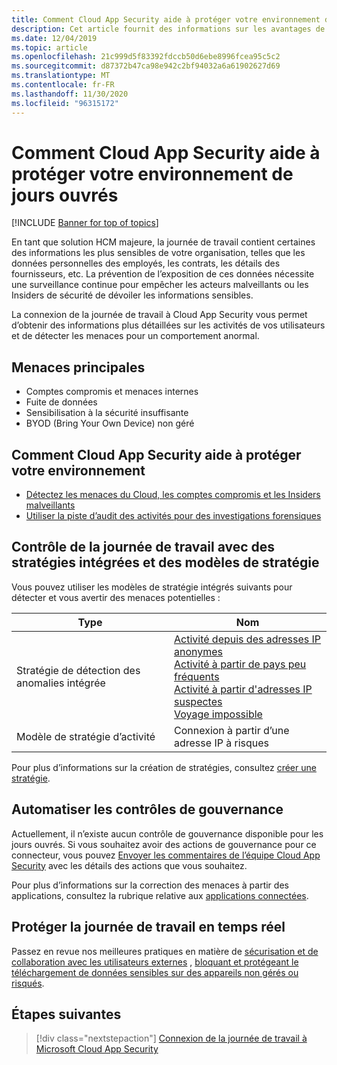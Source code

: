 ```yaml
---
title: Comment Cloud App Security aide à protéger votre environnement de jours ouvrés
description: Cet article fournit des informations sur les avantages de la connexion de votre application de jour de travail à Cloud App Security à l’aide du connecteur d’API pour la visibilité et le contrôle de l’utilisation.
ms.date: 12/04/2019
ms.topic: article
ms.openlocfilehash: 21c999d5f83392fdccb50d6ebe8996fcea95c5c2
ms.sourcegitcommit: d87372b47ca98e942c2bf94032a6a61902627d69
ms.translationtype: MT
ms.contentlocale: fr-FR
ms.lasthandoff: 11/30/2020
ms.locfileid: "96315172"
---
```

# <a name="how-cloud-app-security-helps-protect-your-workday-environment"></a>Comment Cloud App Security aide à protéger votre environnement de jours ouvrés

[!INCLUDE [Banner for top of topics](includes/banner.md)]

En tant que solution HCM majeure, la journée de travail contient certaines des informations les plus sensibles de votre organisation, telles que les données personnelles des employés, les contrats, les détails des fournisseurs, etc. La prévention de l’exposition de ces données nécessite une surveillance continue pour empêcher les acteurs malveillants ou les Insiders de sécurité de dévoiler les informations sensibles.

La connexion de la journée de travail à Cloud App Security vous permet d’obtenir des informations plus détaillées sur les activités de vos utilisateurs et de détecter les menaces pour un comportement anormal.

## <a name="main-threats"></a>Menaces principales

- Comptes compromis et menaces internes
- Fuite de données
- Sensibilisation à la sécurité insuffisante
- BYOD (Bring Your Own Device) non géré

## <a name="how-cloud-app-security-helps-to-protect-your-environment"></a>Comment Cloud App Security aide à protéger votre environnement

- [Détectez les menaces du Cloud, les comptes compromis et les Insiders malveillants](best-practices.md#detect-cloud-threats-compromised-accounts-malicious-insiders-and-ransomware)
- [Utiliser la piste d’audit des activités pour des investigations forensiques](best-practices.md#use-the-audit-trail-of-activities-for-forensic-investigations)

## <a name="control-workday-with-built-in-policies-and-policy-templates"></a>Contrôle de la journée de travail avec des stratégies intégrées et des modèles de stratégie

Vous pouvez utiliser les modèles de stratégie intégrés suivants pour détecter et vous avertir des menaces potentielles :

| Type | Nom |
| ---- | ---- |
| Stratégie de détection des anomalies intégrée | [Activité depuis des adresses IP anonymes](anomaly-detection-policy.md#activity-from-anonymous-ip-addresses)<br />[Activité à partir de pays peu fréquents](anomaly-detection-policy.md#activity-from-infrequent-country)<br />[Activité à partir d'adresses IP suspectes](anomaly-detection-policy.md#activity-from-suspicious-ip-addresses)<br />[Voyage impossible](anomaly-detection-policy.md#impossible-travel) |
| Modèle de stratégie d’activité | Connexion à partir d’une adresse IP à risques |

Pour plus d’informations sur la création de stratégies, consultez [créer une stratégie](control-cloud-apps-with-policies.md#create-a-policy).

## <a name="automate-governance-controls"></a>Automatiser les contrôles de gouvernance

Actuellement, il n’existe aucun contrôle de gouvernance disponible pour les jours ouvrés. Si vous souhaitez avoir des actions de gouvernance pour ce connecteur, vous pouvez [Envoyer les commentaires de l’équipe Cloud App Security](support-and-ts.md#feedback) avec les détails des actions que vous souhaitez.

Pour plus d’informations sur la correction des menaces à partir des applications, consultez la rubrique relative aux [applications connectées](governance-actions.md).

## <a name="protect-workday-in-real-time"></a>Protéger la journée de travail en temps réel

Passez en revue nos meilleures pratiques en matière de [sécurisation et de collaboration avec les utilisateurs externes](best-practices.md#secure-collaboration-with-external-users-by-enforcing-real-time-session-controls) , [bloquant et protégeant le téléchargement de données sensibles sur des appareils non gérés ou risqués](best-practices.md#block-and-protect-download-of-sensitive-data-to-unmanaged-or-risky-devices).

## <a name="next-steps"></a>Étapes suivantes

> [!div class="nextstepaction"]
> [Connexion de la journée de travail à Microsoft Cloud App Security](connect-workday-to-microsoft-cloud-app-security.md)
